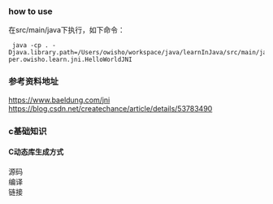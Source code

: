 ###  how to use
在src/main/java下执行，如下命令：
```angular2html
 java -cp . -Djava.library.path=/Users/owisho/workspace/java/learnInJava/src/main/java/per/owisho/learn/jni per.owisho.learn.jni.HelloWorldJNI
```
### 参考资料地址
https://www.baeldung.com/jni   
https://blog.csdn.net/createchance/article/details/53783490

### c基础知识

#### C动态库生成方式
源码   
编译  
链接   
